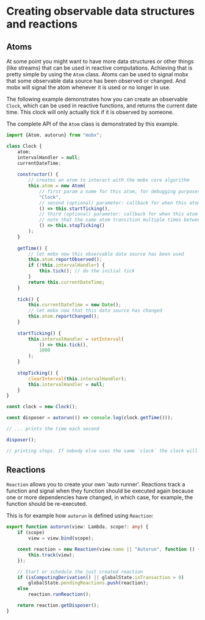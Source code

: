 # Creating observable data structures and reactions

## Atoms

At some point you might want to have more data structures or other things (like streams) that can be used in reactive computations.
Achieving that is pretty simple by using the `Atom` class.
Atoms can be used to signal mobx that some observable data source has been observed or changed.
And mobx will signal the atom whenever it is used or no longer in use.

The following example demonstrates how you can create an observable `Clock`, which can be used in reactive functions,
and returns the current date time.
This clock will only actually tick if it is observed by someone. 

The complete API of the `Atom` class is demonstrated by this example.

```javascript
import {Atom, autorun} from "mobx";

class Clock {
	atom;
	intervalHandler = null;
	currentDateTime;
	
	constructor() {
		// creates an atom to interact with the mobx core algorithm
		this.atom =	new Atom(
			// first param a name for this atom, for debugging purposes
			"Clock",
			// second (optional) parameter: callback for when this atom transitions from unobserved to observed.
			() => this.startTicking(),
			// third (optional) parameter: callback for when this atom transitions from observed to unobserved
			// note that the same atom transition multiple times between these two states
			() => this.stopTicking()
		); 
	}
	
	getTime() {
		// let mobx now this observable data source has been used
		this.atom.reportObserved();	
		if (!this.intervalHandler) {
			this.tick(); // do the initial tick
		}
		return this.currentDateTime;
	}
	
	tick() {
		this.currentDateTime = new Date();
		// let mobx now that this data source has changed
		this.atom.reportChanged();
	}
	
	startTicking() {
		this.intervalHandler = setInterval(
			() => this.tick(), 
			1000
		);
	}
	
	stopTicking() {
		clearInterval(this.intervalHandler);
		this.intervalHandler = null;	
	}
}

const clock = new Clock();

const disposer = autorun(() => console.log(clock.getTime()));

// ... prints the time each second

disposer();

// printing stops. If nobody else uses the same `clock` the clock will stop ticking as well.
```

## Reactions

`Reaction` allows you to create your own 'auto runner'.
Reactions track a function and signal when they function should be executed again because one or more dependencies have changed, in which case, for example, 
the function should be re-executed. 



This is for example how `autorun` is defined using `Reaction`:

```typescript
export function autorun(view: Lambda, scope?: any) {
	if (scope)
		view = view.bind(scope);

	const reaction = new Reaction(view.name || "Autorun", function () {
		this.track(view);
	});

	// Start or schedule the just created reaction
	if (isComputingDerivation() || globalState.inTransaction > 0)
		globalState.pendingReactions.push(reaction);
	else
		reaction.runReaction();

	return reaction.getDisposer();
}
```